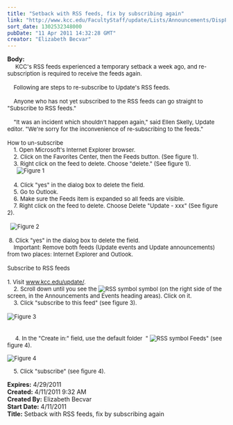 ```yaml
---
title: "Setback with RSS feeds, fix by subscribing again"
link: "http://www.kcc.edu/FacultyStaff/update/Lists/Announcements/DispForm.aspx?ID=225"
sort_date: 1302532348000
pubDate: "11 Apr 2011 14:32:28 GMT"
creator: "Elizabeth Becvar"
---
```


<div><b>Body:</b> <div class=ExternalClassC1404347E2394FD585135485B503F732><div> <font size=2>    KCC's RSS feeds experienced a temporary setback a week ago, and re-subscription is required to receive the feeds again.</font></div><font size=2>
<div><br>    Following are steps to re-subscribe to Update's RSS feeds. </div>
<div><br>    Anyone who has not yet subscribed to the RSS feeds can go straight to &quot;Subscribe to RSS feeds.&quot;</div>
<div><br>    &quot;It was an incident which shouldn't happen again,&quot; said Ellen Skelly, Update editor. &quot;We're sorry for the inconvenience of re-subscribing to the feeds.&quot; <br> <br>How to un-subscribe <br>    1. Open Microsoft's Internet Explorer browser.<br>    2. Click on the Favorites Center, then the Feeds button. (See figure 1).<br>    3. Right click on the feed to delete. Choose &quot;delete.&quot; (See figure 1). <br>     </font><font size=2> <img alt="Figure 1" src="/FacultyStaff/update/PublishingImages/RSS_%20Figure_1.png">  </font></div>
<div><font size=2></font> </div>
<div><font size=2>    4. Click &quot;yes&quot; in the dialog box to delete the field.<br>    5. Go to Outlook.<br>    6. Make sure the Feeds item is expanded so all feeds are visible.<br>    7. Right click on the feed to delete. Choose Delete &quot;Update - xxx&quot; (See figure 2).  <br> <br>  <img alt="Figure 2" src="/FacultyStaff/update/PublishingImages/RSS_figure_2.png">   </font><font size=2> <br>   <br> 8. Click &quot;yes&quot; in the dialog box to delete the field.<br>    Important: Remove both feeds (Update events and Update announcements) from two places: Internet Explorer and Outlook.<br> <br>Subscribe to RSS feeds<br>    <br>1. Visit </font><a href="/update/"><font size=2>www.kcc.edu/update/</font></a><font size=2>.<br>    2. Scroll down until you see the <img alt="RSS symbol" src="/FacultyStaff/update/PublishingImages/RSS_feed.JPG"> symbol (on the right side of the screen, in the Announcements and Events heading areas). Click on it.<br>    3. Click &quot;subscribe to this feed&quot; (see figure 3).<br> <br><img alt="Figure 3" src="/FacultyStaff/update/PublishingImages/RSS_feed_figure_1.png"></font></div>
<div> </div>
<div> <font size=2> </font><font size=2>   <br>     4. In the &quot;Create in:&quot; field, use the default folder  &quot; <img alt="RSS symbol" src="/FacultyStaff/update/PublishingImages/RSS_feed.JPG"> Feeds&quot; (see figure 4).</font></div>
<p><font size=2><img alt="Figure 4" src="/FacultyStaff/update/PublishingImages/RSS_feed_figure_2.png"></font></p>
<p><font size=2>    5. Click &quot;subscribe&quot; (see figure 4).</font></p></div></div>
<div><b>Expires:</b> 4/29/2011</div>
<div><b>Created:</b> 4/11/2011 9:32 AM</div>
<div><b>Created By:</b> Elizabeth Becvar</div>
<div><b>Start Date:</b> 4/11/2011</div>
<div><b>Title:</b> Setback with RSS feeds, fix by subscribing again</div>
